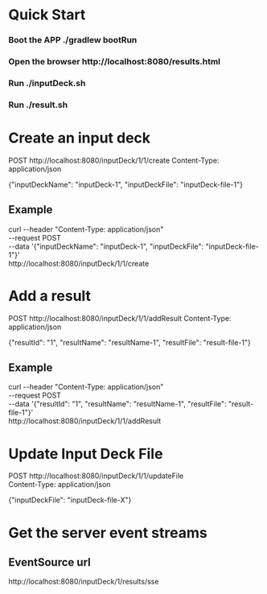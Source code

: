 # Quick Start

### Boot the APP ./gradlew bootRun

### Open the browser http://localhost:8080/results.html

### Run ./inputDeck.sh

### Run ./result.sh



# Create an input deck

POST http://localhost:8080/inputDeck/1/1/create
Content-Type: application/json

{"inputDeckName": "inputDeck-1", "inputDeckFile": "inputDeck-file-1"}

## Example 

curl --header "Content-Type: application/json" \
     --request POST \
     --data '{"inputDeckName": "inputDeck-1", "inputDeckFile": "inputDeck-file-1"}' \
     http://localhost:8080/inputDeck/1/1/create
     


# Add a result
POST http://localhost:8080/inputDeck/1/1/addResult
Content-Type: application/json

{"resultId": "1", "resultName": "resultName-1", "resultFile": "result-file-1"}

## Example

curl --header "Content-Type: application/json" \
     --request POST \
     --data '{"resultId": "1", "resultName": "resultName-1", "resultFile": "result-file-1"}' \
     http://localhost:8080/inputDeck/1/1/addResult
    

# Update Input Deck File
POST http://localhost:8080/inputDeck/1/1/updateFile   
Content-Type: application/json

{"inputDeckFile": "inputDeck-file-X"}
         
# Get the server event streams

## EventSource url
http://localhost:8080/inputDeck/1/results/sse


